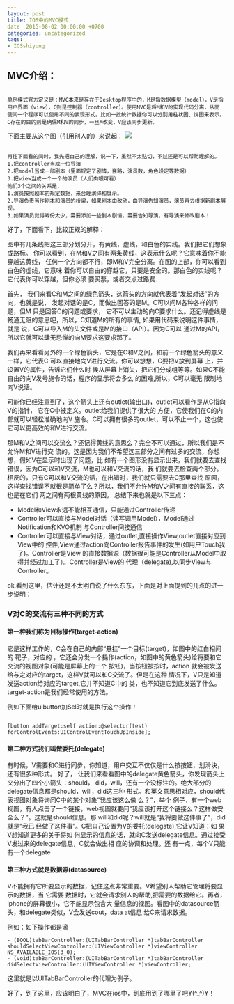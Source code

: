 ```yaml
---
layout: post
title: IOS中的MVC模式
date  2015-08-02 00:00:00 +0700
categories: uncategorized
tags:
- IOSshiyong
---
```


## MVC介绍：

```

单例模式官方定义是：MVC本来是存在于Desktop程序中的，M是指数据模型（model），V是指
用户界面（view），C则是控制器（controller）。使用MVC是将M和V的实现代码分离，从而
使同一个程序可以使用不同的表现形式。比如一批统计数据你可以分别用柱状图、饼图来表示。
C存在的目的则是确保M和V的同步，一旦M改变，V应该同步更新。

```


下面主要从这个图（引用别人的）来说起：
![]({{site.url}}/images/MVC设计模式图.png)

```

再往下面看的同时，我先把自己的理解，说一下，虽然不太贴切，不过还是可以帮助理解的。
1.把controller当成一位导演
2.把model当成一部剧本（里面规定了剧情，套路，演员数，角色设定等数据）
3.把view当成一个一个的演员（人们肉眼可看）
他们3个之间的关系是，
1.演员按照剧本的规定数据，来合理演绎和展示。
2.导演负责当作剧本和演员的桥梁，如果剧本由改动，由导演告知演员，演员再去根据新剧本展现。
3.如果演员觉得戏份太少，需要添加一些剧本剧情，需要告知导演，有导演来修改剧本！

```

好了，下面看下，比较正规的解释：


图中有几条线把这三部分划分开，有黄线，虚线，和白色的实线。我们把它们想象成路标。
你可以看到，在M和V之间有两条黄线，这表示什么呢？它意味着你不能 穿越这黄线，
任何一个方向都不行，即M和V完全分离。在图的上部，你可以看到白色的虚线，它意味
着你可以自由的穿越它，只要是安全的。那白色的实线呢？它代表你可以穿越，但你必须
要买票，或者交点过路费.

首先， 我们来看C和M之间的绿色箭头，这箭头的方向就代表着“发起对话”的方向，也就是说，
发起对话的是C，而做出回答的是M。C可以问M各种各样的问题，但M 只是回答C的问题或要求，
它不可以主动的向C要求什么。还记得虚线是畅通无阻的意思吧，所以，C知道M的所有的事情,
如果用代码来说明这件事情，就是 说，C可以导入M的头文件或是M的接口（API）。因为C可以
通过M的API，所以它就可以肆无忌惮的向M要求这要求那了。

我们再来看看另外的一个绿色箭头，它是在C和V之间，和前一个绿色箭头的意义一样，它代表C
可以直接地向V进行交流。你可以想想，C要把V放到屏幕 上，并设置V的属性，告诉它们什么时
候从屏幕上消失，把它们分成组等等。如果C不能自由的向V发号施令的话，程序的显示将会多么
的困难,所以，C可以毫无 限制地向V说话。

可能你已经注意到了，这个箭头上还有outlet(输出口)，outlet可以看作是从C指向V的指针，
它在C中被定义。outlet给我们提供了很大的 方便，它使我们在C的内部就可以轻松准确地向V
施令。C可以拥有很多的outlet，可以不止一个，这也使它可以更高效的和V进行交流。

那M和V之间可以交流么？还记得黄线的意思么？完全不可以通过，所以我们是不允许M和V进行交
流的。这是因为我们不希望这三部分之间有过多的交流，你想想，假如V在显示时出现了问题，比
如有一个图形没有显示出来，我们就要去查找错误，因为C可以和V交流，M也可以和V交流的话，我
们就要去检查两个部分。 相反的，只有C可以和V交流的话，在出错时，我们就只需要去C那里查找
原因，这样查找错误不就很是简单了么？所以，我们不允许M和V之间有直接的联系，这 也是在它们
两之间有两根黄线的原因。 总结下来也就是以下三点：

- Model和View永远不能相互通信，只能通过Controller传递
- Controller可以直接与Model对话（读写调用Model），Model通过Notification和KVO机制
与Controller间接通信
- Controller可以直接与View对话，通过outlet,直接操作View,outlet直接对应到View中的
控件,View通过action向Controller报告事件的发生(如用户Touch我了)。Controller是View
的直接数据源（数据很可能是Controller从Model中取得并经过加工了）。Controller是View的
代理（delegate),以同步View与Controller。

ok,看到这里，估计还是不太明白说了什么东东，下面是对上面提到的几点的进一步说明：

### V对C的交流有三种不同的方式

#### 第一种我们称为目标操作(target-action)
它是这样工作的，C会在自己的内部“悬挂”一个目标(target)，如图中的红白相间的 靶子，对应的
，它还会分发一个操作(action，如图中的黄色箭头)给将要和它交流的视图对象(可能是屏幕上的一个
按钮)，当按钮被按时，action 就会被发送给与之对应的target，这样V就可以和C交流了。但是在这种
情况下，V只是知道发送action给对应的target,它并不知道C中的 类，也不知道它到底发送了什么。
target-action是我们经常使用的方法。

例如下面给uibutton加Sel时就是执行这个操作！

```

[button addTarget:self action:@selector(test) forControlEvents:UIControlEventTouchUpInside];

```

#### 第二种方式我们叫做委托(delegate)
有时候，V需要和C进行同步，你知道，用户交互不仅仅是什么按按钮，划滑块，还有很多种形式。
好了， 让我们来看看图中的delegate黄色箭头，你发现箭头上又分出了四个小箭头：should，
did，will，还有一个没标注的。绝大部分的 delegate信息都是should，will，did这三种
形式。和英文意思相对应，should代表视图对象将询问C中的某个对象“我应该这么做 么？”，举个
例子，有一个web视图，有人点击了一个链接，web视图就要问“我应该打开这个链接么？这样做安
全么？”。这就是should信息。那 will和did呢？will就是“我将要做这件事了”，did就是“我已
经做了这件事”。C把自己设置为V的委托(delegate),它让V知道：如 果V想知道更多的关于将如
何显示的信息的话，就向C发送delegate信息。通过接受V发过来的delegate信息，C就会做出相
应的协调和处理。还 有一点，每个V只能有一个delegate

#### 第三种方式就是数据源(datasource)

V不能拥有它所要显示的数据，记住这点非常重要。V希望别人帮助它管理将要显示的数据，当 它需要
数据时，它就会请求别人的帮助,把需要的数据给它。再者，iphone的屏幕很小，它不能显示包含大
量信息的视图。看图中的datasource箭 头，和delegate类似，V会发送cout，data at信息
给C来请求数据。

例如：如下操作都是滴

```
- (BOOL)tabBarController:(UITabBarController *)tabBarController
shouldSelectViewController:(UIViewController *)viewController NS_AVAILABLE_IOS(3_0);
- (void)tabBarController:(UITabBarController *)tabBarController
didSelectViewController:(UIViewController *)viewController;

```
这里就是以UITabBarController的代理为例子。

好了，到了这里，应该明白了，MVC在ios中，到底用到了哪里了吧Y(^_^)Y！

